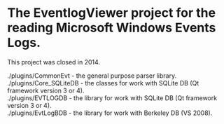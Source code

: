 # The EventlogViewer project for the reading Microsoft Windows Events Logs.
This project was closed in 2014.

./plugins/CommonEvt - the general purpose parser library.  
./plugins/Core_SQLiteDB - the classes for work with SQLite DB (Qt framework version 3 or 4).  
./plugins/EVTLOGDB - the library for work with SQLite DB (Qt framework version 3 or 4).  
./plugins/EvtLogBDB - the library for work with Berkeley DB (VS 2008).  

